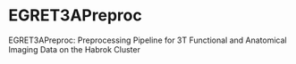 # EGRET3APreproc
EGRET3APreproc: Preprocessing Pipeline for 3T Functional and Anatomical Imaging Data on the Habrok Cluster
